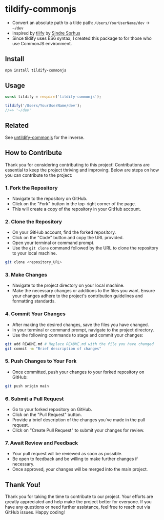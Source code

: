 # tildify-commonjs

* Convert an absolute path to a tilde path: `/Users/YourUserName/dev` → `~/dev`
* Inspired by [tilify](https://github.com/sindresorhus/tildify) by [Sindre Sorhus](https://github.com/sindresorhus)
* Since tildify uses ES6 syntax, I created this package to for those who use CommonJS environment.

  
## Install

```sh
npm install tildify-commonjs
```

## Usage

```js
const tildify = require('tildify-commonjs');

tildify('/Users/YourUserName/dev');
//=> '~/dev'
```

## Related

See [untildify-commonjs](https://github.com/mehmetcanfarsak/untildify-commonjs) for the inverse.


## How to Contribute

Thank you for considering contributing to this project! Contributions are essential to keep the project thriving and improving. Below are steps on how you can contribute to the project:

### 1. Fork the Repository

- Navigate to the repository on GitHub.
- Click on the "Fork" button in the top-right corner of the page.
- This will create a copy of the repository in your GitHub account.

### 2. Clone the Repository

- On your GitHub account, find the forked repository.
- Click on the "Code" button and copy the URL provided.
- Open your terminal or command prompt.
- Use the `git clone` command followed by the URL to clone the repository to your local machine.

```bash
git clone <repository_URL>
```

### 3. Make Changes

- Navigate to the project directory on your local machine.
- Make the necessary changes or additions to the files you want. Ensure your changes adhere to the project's contribution guidelines and formatting standards.

### 4. Commit Your Changes

- After making the desired changes, save the files you have changed.
- In your terminal or command prompt, navigate to the project directory.
- Use the following commands to stage and commit your changes:

```bash
git add README.md # Replace README.md with the file you have changed
git commit -m "Brief description of changes"
```

### 5. Push Changes to Your Fork

- Once committed, push your changes to your forked repository on GitHub:

```bash
git push origin main
```

### 6. Submit a Pull Request

- Go to your forked repository on GitHub.
- Click on the "Pull Request" button.
- Provide a brief description of the changes you've made in the pull request.
- Click on "Create Pull Request" to submit your changes for review.

### 7. Await Review and Feedback

- Your pull request will be reviewed as soon as possible.
- Be open to feedback and be willing to make further changes if necessary.
- Once approved, your changes will be merged into the main project.

## Thank You!

Thank you for taking the time to contribute to our project. Your efforts are greatly appreciated and help make the project better for everyone. If you have any questions or need further assistance, feel free to reach out via GitHub issues. Happy coding!
